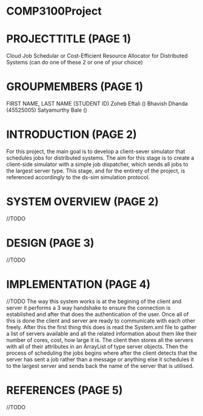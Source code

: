 # COMP3100Project

# PROJECTTITLE (PAGE 1)
Cloud Job Schedular or Cost-Efficient Resource Allocator for Distributed Systems (can do one of these 2 or one of your choice)

# GROUPMEMBERS (PAGE 1)
FIRST NAME, LAST NAME (STUDENT ID)
Zoheb Eftali ()
Bhavish Dhanda (45525005)
Satyamurthy Bale ()
# INTRODUCTION (PAGE 2)
For this project, the main goal is to develop a client-sever simulator that schedules jobs for distributed systems. The aim for this stage is to create a client-side simulator with a simple job dispatcher, which sends all jobs to the largest server type. This stage, and for the entirety of the project, is referenced accordingly to the ds-sim simulation protocol.

# SYSTEM OVERVIEW (PAGE 2)
//TODO


# DESIGN (PAGE 3)
//TODO

# IMPLEMENTATION (PAGE 4)
//TODO
The way this system works is at the begining of the client and server it performs a 3 way handshake to ensure the connection is established and after that does the authentication of the user.
Once all of this is done the client and server are ready to communicate with each other freely.
After this the first thing this does is read the System.xml file to gather a list of servers available and all the related information about them like their number of cores, cost, how large it is. The client then stores all the servers with all of their attributes in an ArrayList of type server objects.
Then the process of scheduling the jobs begins where after the client detects that the server has sent a job rather than a message or anything else it schedules it to the largest server and sends back the name of the server that is utilised.

# REFERENCES (PAGE 5)
//TODO
